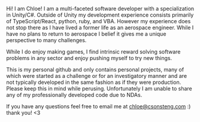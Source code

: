 Hi! I am Chloe! I am a multi-faceted software developer with a specialization in Unity/C#. 
Outside of Unity my development experience consists primarily of TypeScript/React, python, ruby, and VBA.
However my experience does not stop there as I have lived a former life as an aerospace engineer.
While I have no plans to return to aerospace I belief it gives me a unique perspective to many challenges.

While I do enjoy making games, I find intrinsic reward solving software problems in any sector and enjoy pushing myself to try new things.

This is my personal github and only contains personal projects, many of which were started as a challenge or for an investigatory manner and are not typically developed in the same fashion as if they were production.
Please keep this in mind while perusing. 
Unfortunately I am unable to share any of my professionally developed code due to NDAs.

If you have any questions feel free to email me at chloe@csonsteng.com :) thank you! <3
